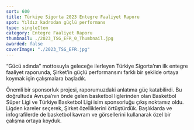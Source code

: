 ```yaml
---
sort: 600
title: Türkiye Sigorta 2023 Entegre Faaliyet Raporu
spot: Yıldız kadrodan güçlü performans
type: singleItem
category: Entegre Faaliyet Raporu
thumbnail: ./2023_TSG_EFR_0_Thumbnail.jpg
awarded: false
coverImage: "./2023_TSG_EFR.jpg"
---
```


“Gücü adında” mottosuyla geleceğe ilerleyen Türkiye Sigorta’nın ilk entegre faaliyet raporunda, Şirket’in güçlü performansını farklı bir şekilde ortaya koymak için çalışmalara başladık.

Önemli bir sponsorluk projesi, raporumuzdaki anlatıma güç katabilirdi. Bu doğrultuda Avrupa’nın önde gelen basketbol liglerinden olan Basketbol Süper Ligi ve Türkiye Basketbol Ligi isim sponsorluğu çıkış noktamız oldu. Ligden kareler seçerek, Şirket özelliklerini örtüştürdük. Başlıklarda ve infografilerde de basketbol kavram ve görsellerini kullanarak özel bir çalışma ortaya koyduk.

